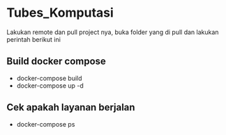 # Tubes_Komputasi

Lakukan remote dan pull project nya, buka folder yang di pull dan lakukan perintah berikut ini

## Build docker compose
- docker-compose build
- docker-compose up -d

## Cek apakah layanan berjalan
- docker-compose ps
